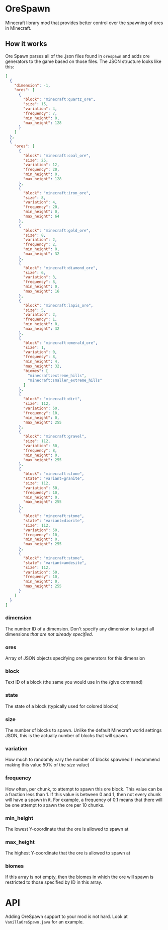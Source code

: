 # OreSpawn
Minecraft library mod that provides better control over the spawning of ores in Minecraft.

## How it works
Ore Spawn parses all of the .json files found in `orespawn` and adds ore generators to the game based on those files. The JSON structure looks like this:

```json
[
  {
    "dimension": -1,
    "ores": [
      {
        "block": "minecraft:quartz_ore",
        "size": 15,
        "variation": 4,
        "frequency": 7,
        "min_height": 0,
        "max_height": 128
      }
    ]
  },
  {
    "ores": [
      {
        "block": "minecraft:coal_ore",
        "size": 25,
        "variation": 12,
        "frequency": 20,
        "min_height": 0,
        "max_height": 128
      },
      {
        "block": "minecraft:iron_ore",
        "size": 8,
        "variation": 4,
        "frequency": 20,
        "min_height": 0,
        "max_height": 64
      },
      {
        "block": "minecraft:gold_ore",
        "size": 8,
        "variation": 2,
        "frequency": 2,
        "min_height": 0,
        "max_height": 32
      },
      {
        "block": "minecraft:diamond_ore",
        "size": 6,
        "variation": 3,
        "frequency": 8,
        "min_height": 0,
        "max_height": 16
      },
      {
        "block": "minecraft:lapis_ore",
        "size": 5,
        "variation": 2,
        "frequency": 1,
        "min_height": 0,
        "max_height": 32
      },
      {
        "block": "minecraft:emerald_ore",
        "size": 1,
        "variation": 0,
        "frequency": 8,
        "min_height": 4,
        "max_height": 32,
        "biomes": [
          "minecraft:extreme_hills",
          "minecraft:smaller_extreme_hills"
        ]
      },
      {
        "block": "minecraft:dirt",
        "size": 112,
        "variation": 50,
        "frequency": 10,
        "min_height": 0,
        "max_height": 255
      },
      {
        "block": "minecraft:gravel",
        "size": 112,
        "variation": 50,
        "frequency": 8,
        "min_height": 0,
        "max_height": 255
      },
      {
        "block": "minecraft:stone",
        "state": "variant=granite",
        "size": 112,
        "variation": 50,
        "frequency": 10,
        "min_height": 0,
        "max_height": 255
      },
      {
        "block": "minecraft:stone",
        "state": "variant=diorite",
        "size": 112,
        "variation": 50,
        "frequency": 10,
        "min_height": 0,
        "max_height": 255
      },
      {
        "block": "minecraft:stone",
        "state": "variant=andesite",
        "size": 112,
        "variation": 50,
        "frequency": 10,
        "min_height": 0,
        "max_height": 255
      }
    ]
  }
]
```

### dimension
The number ID of a dimension. Don't specify any dimension to target all dimensions *that are not already specified*.
### ores
Array of JSON objects specifying ore generators for this dimension
### block
Text ID of a block (the same you would use in the /give command)
### state
The state of a block (typically used for colored blocks)
### size
The number of blocks to spawn. Unlike the default Minecraft world settings JSON, this is the actually number of blocks that will spawn.
### variation
How much to randomly vary the number of blocks spawned (I recommend making this value 50% of the *size* value)
### frequency
How often, per chunk, to attempt to spawn this ore block. This value can be a fraction less than 1. If this value is between 0 and 1, then not every chunk will have a spawn in it. For example, a frequency of 0.1 means that there will be one attempt to spawn the ore per 10 chunks.
### min_height
The lowest Y-coordinate that the ore is allowed to spawn at
### max_height
The highest Y-coordinate that the ore is allowed to spawn at
### biomes
If this array is not empty, then the biomes in which the ore will spawn is restricted to those specified by ID in this array.

# API
Adding OreSpawn support to your mod is not hard. Look at `VanillaOreSpawn.java` for an example.
